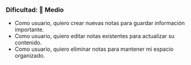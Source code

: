 ### Dificultad: 👹 Medio

- Como usuario, quiero crear nuevas notas para guardar información importante.
- Como usuario, quiero editar notas existentes para actualizar su contenido.
- Como usuario, quiero eliminar notas para mantener mi espacio organizado.